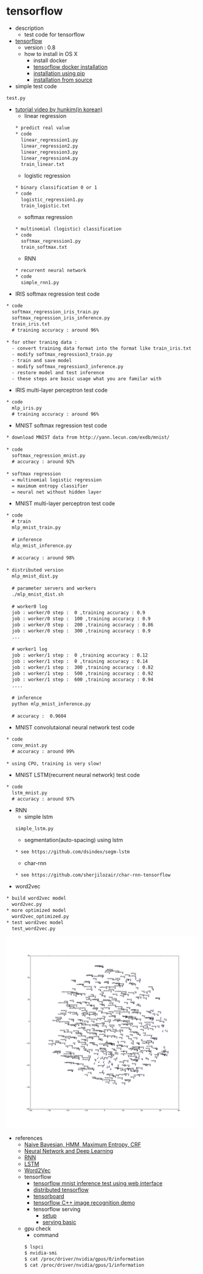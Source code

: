 tensorflow
===

- description
  - test code for tensorflow
- [tensorflow](https://www.tensorflow.org/)
  - version : 0.8
  - how to install in OS X
    - install docker
    - [tensorflow docker installation](https://www.tensorflow.org/versions/r0.8/get_started/os_setup.html#docker-installation)
	- [installation using pip](https://www.tensorflow.org/versions/r0.8/get_started/os_setup.html#pip-installation)
    - [installation from source](https://www.tensorflow.org/versions/r0.8/get_started/os_setup.html#installing-from-sources)
- simple test code
```shell
test.py
```
- [tutorial video by hunkim(in korean)](http://hunkim.github.io/ml/)
  - linear regression
  ```shell
  * predict real value
  * code
    linear_regression1.py
    linear_regression2.py
    linear_regression3.py
    linear_regression4.py
    train_linear.txt
  ```
  - logistic regression
  ```shell
  * binary classification 0 or 1
  * code
    logistic_regression1.py
    train_logistic.txt
  ```
  - softmax regression
  ```shell
  * multinomial (logistic) classification
  * code
    softmax_regression1.py
    train_softmax.txt
  ```
  - RNN
  ```shell
  * recurrent neural network
  * code
    simple_rnn1.py
  ```
- IRIS softmax regression test code
```shell
* code
  softmax_regression_iris_train.py
  softmax_regression_iris_inference.py
  train_iris.txt
  # training accuracy : around 96%

* for other traning data :
  - convert training data format into the format like train_iris.txt
  - modify softmax_regression3_train.py
  - train and save model
  - modify softmax_regression3_inference.py
  - restore model and test inference
  - these steps are basic usage what you are familar with
```
- IRIS multi-layer perceptron test code
```shell
* code
  mlp_iris.py
  # training accuracy : around 96%
```
- MNIST softmax regression test code
```shell
* download MNIST data from http://yann.lecun.com/exdb/mnist/

* code
  softmax_regression_mnist.py
  # accuracy : around 92%

* softmax regression 
  = multinomial logistic regression 
  = maximum entropy classifier
  = neural net without hidden layer
```
- MNIST multi-layer perceptron test code
```shell
* code
  # train
  mlp_mnist_train.py

  # inference
  mlp_mnist_inference.py

  # accuracy : around 98%

* distributed version
  mlp_mnist_dist.py

  # parameter servers and workers
  ./mlp_mnist_dist.sh

  # worker0 log
  job : worker/0 step :  0 ,training accuracy : 0.9
  job : worker/0 step :  100 ,training accuracy : 0.9
  job : worker/0 step :  200 ,training accuracy : 0.86
  job : worker/0 step :  300 ,training accuracy : 0.9
  ...

  # worker1 log
  job : worker/1 step :  0 ,training accuracy : 0.12
  job : worker/1 step :  0 ,training accuracy : 0.14
  job : worker/1 step :  300 ,training accuracy : 0.82
  job : worker/1 step :  500 ,training accuracy : 0.92
  job : worker/1 step :  600 ,training accuracy : 0.94
  ....

  # inference 
  python mlp_mnist_inference.py

  # accuracy :  0.9604
```
- MNIST convolutaional neural network test code
```shell
* code
  conv_mnist.py
  # accuracy : around 99%

* using CPU, training is very slow!
```
- MNIST LSTM(recurrent neural network) test code
```shell
* code
  lstm_mnist.py
  # accuracy : around 97%
```
- RNN
  - simple lstm
  ```shell
  simple_lstm.py
  ```
  - segmentation(auto-spacing) using lstm
  ```shell
  * see https://github.com/dsindex/segm-lstm
  ```
  - char-rnn
  ```shell
  * see https://github.com/sherjilozair/char-rnn-tensorflow
  ```
- word2vec
```shell
* build word2vec model
  word2vec.py
* more optimized model
  word2vec_optimized.py
* test word2vec model
  test_word2vec.py
```
![T-SNE sample](https://github.com/dsindex/tensorflow/blob/master/tsne.png)
- references
  - [Naive Bayesian, HMM, Maximum Entropy, CRF](https://github.com/dsindex/blog/wiki/%5Bstatistics%5D-Naive-Bayesian,-HMM,-Maximum-Entropy-Model,-CRF)
  - [Neural Network and Deep Learning](https://github.com/dsindex/blog/wiki/%5Bneural-network%5D-neural-network-and-deep-learning)
  - [RNN](http://www.wildml.com/2015/09/recurrent-neural-networks-tutorial-part-1-introduction-to-rnns/)
  - [LSTM](http://colah.github.io/posts/2015-08-Understanding-LSTMs/)
  - [Word2Vec](https://github.com/dsindex/blog/wiki/%5BWord2Vec%5D-Neural-Language-Model-and-Word2Vec)
  - tensorflow
    - [tensorflow mnist inference test using web interface](https://github.com/sugyan/tensorflow-mnist)
    - [distributed tensorflow](https://www.tensorflow.org/versions/r0.8/how_tos/distributed/index.html)
    - [tensorboard]( https://www.tensorflow.org/versions/master/how_tos/summaries_and_tensorboard/index.html)
	- [tensorflow C++ image recognition demo](https://github.com/tensorflow/tensorflow/tree/master/tensorflow/examples/label_image)
	- tensorflow serving
	  - [setup](https://tensorflow.github.io/serving/setup)
	  - [serving basic](https://tensorflow.github.io/serving/serving_basic)
  - gpu check
    - command
	```shell
    $ lspci
	$ nvidia-smi
	$ cat /proc/driver/nvidia/gpus/0/information
	$ cat /proc/driver/nvidia/gpus/1/information
	```
